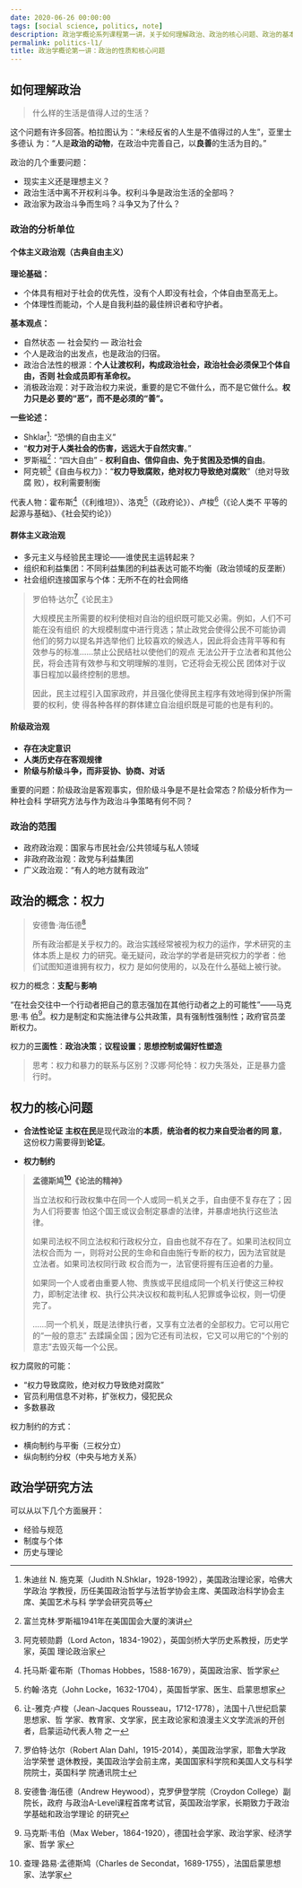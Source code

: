 ```yaml
---
date: 2020-06-26 00:00:00
tags: [social science, politics, note]
description: 政治学概论系列课程第一讲，关于如何理解政治、政治的核心问题、政治的基本概念：权力和政治学的研究方法
permalink: politics-l1/
title: 政治学概论第一讲：政治的性质和核心问题
---
```


## 如何理解政治

> 什么样的生活是值得人过的生活？

这个问题有许多回答。柏拉图认为：“未经反省的人生是不值得过的人生”，亚里士多德认
为：“人是**政治的动物**，在政治中完善自己，以**良善**的生活为目的。”

政治的几个重要问题：

- 现实主义还是理想主义？
- 政治生活中离不开权利斗争。权利斗争是政治生活的全部吗？
- 政治家为政治斗争而生吗？斗争又为了什么？

<!-- more -->

### 政治的分析单位

#### 个体主义政治观（古典自由主义）

**理论基础：**

- 个体具有相对于社会的优先性，没有个人即没有社会，个体自由至高无上。
- 个体理性而能动，个人是自我利益的最佳辨识者和守护者。

**基本观点：**

- 自然状态 — 社会契约 — 政治社会
- 个人是政治的出发点，也是政治的归宿。
- 政治合法性的根源：**个人让渡权利，构成政治社会，政治社会必须保卫个体自由，否则
  社会成员即有革命权。**
- 消极政治观：对于政治权力来说，重要的是它不做什么，而不是它做什么。**权力只是必
  要的“恶”，而不是必须的“善”。**

**一些论述：**

<!-- cSpell:words Shklar -->

- Shklar[^1]: “恐惧的自由主义”
- “**权力对于人类社会的伤害，远远大于自然灾害**。”
- 罗斯福[^2]：“四大自由” - **权利自由、信仰自由、免于贫困及恐惧的自由**。
- 阿克顿[^3]《自由与权力》：“**权力导致腐败，绝对权力导致绝对腐败**”（绝对导致腐
  败），权利需要制衡

代表人物：霍布斯[^4]（《利维坦》）、洛克[^5]（《政府论》）、卢梭[^6]（《论人类不
平等的起源与基础》、《社会契约论》）

#### 群体主义政治观

- 多元主义与经验民主理论——谁使民主运转起来？
- 组织和利益集团：不同利益集团的利益表达可能不均衡（政治领域的反垄断）
- 社会组织连接国家与个体：无所不在的社会网络

> 罗伯特·达尔[^7]《论民主》
>
> 大规模民主所需要的权利使相对自治的组织既可能又必需。例如，人们不可能在没有组织
> 的大规模制度中进行竞选；禁止政党会使得公民不可能协调他们的努力以提名并选举他们
> 比较喜欢的候选人，因此将会违背平等和有效参与的标准……禁止公民结社以使他们的观点
> 无法公开于立法者和其他公民，将会违背有效参与和文明理解的准则，它还将会无视公民
> 团体对于议事日程加以最终控制的思想。
>
> 因此，民主过程引入国家政府，并且强化使得民主程序有效地得到保护所需要的权利，使
> 得各种各样的群体建立自治组织既是可能的也是有利的。

#### 阶级政治观

- **存在决定意识**
- **人类历史存在客观规律**
- **阶级与阶级斗争，而非妥协、协商、对话**

重要的问题：阶级政治是客观事实，但阶级斗争是不是社会常态？阶级分析作为一种社会科
学研究方法与作为政治斗争策略有何不同？

### 政治的范围

- 政府政治观：国家与市民社会/公共领域与私人领域
- 非政府政治观：政党与利益集团
- 广义政治观：“有人的地方就有政治”

## 政治的概念：权力

> 安德鲁·海伍德[^8]
>
> 所有政治都是关乎权力的。政治实践经常被视为权力的运作，学术研究的主体本质上是权
> 力的研究。毫无疑问，政治学的学者是研究权力的学者：他们试图知道谁拥有权力，权力
> 是如何使用的，以及在什么基础上被行驶。

权力的概念：**支配**与**影响**

“在社会交往中一个行动者把自己的意志强加在其他行动者之上的可能性”——马克思·韦
伯[^9]。权力是制定和实施法律与公共政策，具有强制性强制性；政府官员垄断权力。

权力的**三面性**：**政治决策**；**议程设置**；**思想控制或偏好性塑造**

> 思考：权力和暴力的联系与区别？汉娜·阿伦特：权力失落处，正是暴力盛行时。

## 权力的核心问题

- **合法性论证** **主权在民**是现代政治的**本质**，**统治者的权力来自受治者的同
  意**，这份权力需要得到**论证**。

- **权力制约**

> **孟德斯鸠[^10]《论法的精神》**
>
> 当立法权和行政权集中在同一个人或同一机关之手，自由便不复存在了；因为人们将要害
> 怕这个国王或议会制定暴虐的法律，并暴虐地执行这些法律。
>
> 如果司法权不同立法权和行政权分立，自由也就不存在了。如果司法权同立法权合而为
> 一，则将对公民的生命和自由施行专断的权力，因为法官就是立法者。如果司法权同行政
> 权合而为一，法官便将握有压迫者的力量。
>
> 如果同一个人或者由重要人物、贵族或平民组成同一个机关行使这三种权力，即制定法律
> 权、执行公共决议权和裁判私人犯罪或争讼权，则一切便完了。
>
> ……同一个机关，既是法律执行者，又享有立法者的全部权力。它可以用它的“一般的意志”
> 去蹂躏全国；因为它还有司法权，它又可以用它的“个别的意志”去毁灭每一个公民。

权力腐败的可能：

- “权力导致腐败，绝对权力导致绝对腐败”
- 官员利用信息不对称，扩张权力，侵犯民众
- 多数暴政

权力制约的方式：

- 横向制约与平衡（三权分立）
- 纵向制约分权（中央与地方关系）

## 政治学研究方法

可以从以下几个方面展开：

- 经验与规范
- 制度与个体
- 历史与理论

[^1]:
    朱迪丝 N. 施克莱（Judith N.Shklar，1928-1992），美国政治理论家，哈佛大学政治
    学教授，历任美国政治哲学与法哲学协会主席、美国政治科学协会主席、美国艺术与科
    学学会研究员等

[^2]: 富兰克林·罗斯福1941年在美国国会大厦的演讲

[^3]:
    阿克顿勋爵（Lord Acton，1834-1902），英国剑桥大学历史系教授，历史学家，英国
    理论政治家

[^4]: 托马斯·霍布斯（Thomas Hobbes，1588-1679），英国政治家、哲学家

[^5]: 约翰·洛克（John Locke，1632-1704），英国哲学家、医生、启蒙思想家

[^6]:
    让-雅克·卢梭（Jean-Jacques Rousseau，1712-1778），法国十八世纪启蒙思想家、哲
    学家、教育家、文学家，民主政论家和浪漫主义文学流派的开创者，启蒙运动代表人物
    之一

[^7]:
    罗伯特·达尔（Robert Alan Dahl，1915-2014），美国政治学家，耶鲁大学政治学荣誉
    退休教授，美国政治学会前主席，美国国家科学院和美国人文与科学院院士，英国科学
    院通讯院士

[^8]:
    安德鲁·海伍德（Andrew Heywood），克罗伊登学院（Croydon College）副院长，政府
    与政治A-Level课程首席考试官，英国政治学家，长期致力于政治学基础和政治学理论
    的研究

[^9]:
    马克斯·韦伯（Max Weber，1864-1920），德国社会学家、政治学家、经济学家、哲学
    家

<!-- cSpell:words Secondat -->

[^10]:
    查理·路易·孟德斯鸠（Charles de Secondat，1689-1755），法国启蒙思想家、法学家
